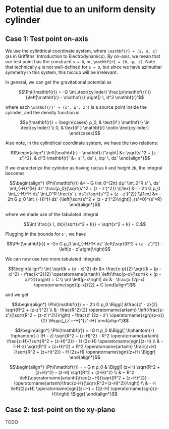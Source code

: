 # Potential due to an uniform density cylinder

## Case 1: Test point on-axis

We use the cylindrical coordinate system, where ``\mathbf{r} = (s, φ, z)`` (as in Griffiths' Introduction to
Electrodynamics). By on-axis, we mean that our test point has the constraint ``s = 0``, or, ``\mathbf{r} = (0, φ, z)``.
Note that technically ``φ`` is not well-defined for ``s = 0``, but since we have azimuthal symmetry in this system, this
hiccup will be irrelevant.

In general, we can get the gravitational potential as
```math
\Phi(\mathbf{r}) = -G \int_\text{cylinder} \frac{ρ(\mathbf{r}')}{\left|\mathbf{r} - \mathbf{r}'\right|} \, d^3 \mathbf{r}'
```
where each ``\mathbf{r}' = (s', φ', z')`` is a source point inside the cylinder, and the density function is
```math
ρ(\mathbf{r}) = \begin{cases}
ρ_0, & \text{if } \mathbf{r} \in \text{cylinder} \\
0, & \text{if } \mathbf{r} \notin \text{cylinder}
\end{cases}
```

Also note, in the cylindrical
coordinate system, we have the two relations:
```math
\begin{align*}
\left|\mathbf{r} - \mathbf{r}'\right| &= \sqrt{s'^2 + (z - z')^2}, &
d^3 \mathbf{r}' &= s' \, ds' \, dφ' \, dz'
\end{align*}
```

If we characterize the cylinder as having radius ``R`` and height ``2H``, the integral becomes
```math
\begin{align*}
\Phi(\mathbf{r}) &= - G \int_0^{2π} dφ' \int_0^R s' \, ds' \int_{-H}^{H} dz' \frac{ρ_0}{\sqrt{s'^2 + (z - z')^2}} \\[1ex]
&= - 2π G ρ_0 \int_{-H}^H dz' \int_0^R \frac{s' \, ds'}{\sqrt{s'^2 + (z - z')^2}} \\[1ex]
&= - 2π G ρ_0 \int_{-H}^H dz' {\left[\sqrt{s'^2 + (z - z')^2}\right]}_{s'=0}^{s'=R}
\end{align*}
```
where we made use of the tabulated integral
```math
\int \frac{x \, dx}{\sqrt{x^2 + k}} = \sqrt{x^2 + k} + C.
```

Plugging in the bounds for ``s'``, we have
```math
\Phi(\mathbf{r}) = -2π G ρ_0 \int_{-H}^H dz' \left(\sqrt{R^2 + (z - z')^2} - \left|z - z'\right|\right)
```

We can now use two more tabulated integrals:
```math
\begin{align*}
\int \sqrt{k + (p - x)^2} dx &= \frac{x-p}{2} \sqrt{k + (p - x)^2} - \frac{k^2}{2} \operatorname{artanh} \left(\frac{p-x}{\sqrt{k + (p - x)^2}}\right) + C \\
\int \left|p-x\right| dx &= \frac{x (2p-x) \operatorname{sgn}(p-x)}{2} + C
\end{align*}
```
and we get
```math
\begin{align*}
\Phi(\mathbf{r}) = - 2π G ρ_0 \Biggl[
    &\frac{z' - z}{2} \sqrt{R^2 + (z-z')^2} \\
    &- \frac{R^2}{2} \operatorname{artanh} \left(\frac{z-z'}{\sqrt{R^2 + (z-z')^2}}\right)
    - \frac{z' (2z - z') \operatorname{sgn}(p-x)}{2}
\Biggr]_{z'=-H}^{z'=H}
\end{align*}
```
```math
\begin{align*}
\Phi(\mathbf{r}) = -G π ρ_0 &\Biggl[
\hphantom{-}
\hphantom{-}
(H - z) \sqrt{R^2 + (z-H)^2} - R^2 \operatorname{artanh} \frac{z-H}{\sqrt{R^2 + (z-H)^2}} - H (2z-H) \operatorname{sgn}(z-H)
\\
&
- (-H-z) \sqrt{R^2 + (z+H)^2} + R^2 \operatorname{artanh} \frac{z+H}{\sqrt{R^2 + (z+H)^2}} - H (2z+H) \operatorname{sgn}(z+H)
\Biggr]
\end{align*}
```
```math
\begin{align*}
\Phi(\mathbf{r}) = - G π ρ_0 & \Biggl[
    (z+H) \sqrt{R^2 + (z+H)^2} - (z-H) \sqrt{R^2 + (z-H)^2}
\\ &
    + R^2 \left(\operatorname{artanh}\frac{z+H}{\sqrt{R^2 + (z+H)^2}} - \operatorname{artanh}\frac{z-H}{\sqrt{R^2+(z-H)^2}}\right)
\\ &
    - H \left((2z+H) \operatorname{sgn}(z+H) + (2z-H) \operatorname{sgn}(z-H)\right)
\Biggr]
\end{align*}
```

## Case 2: test-point on the xy-plane

TODO
